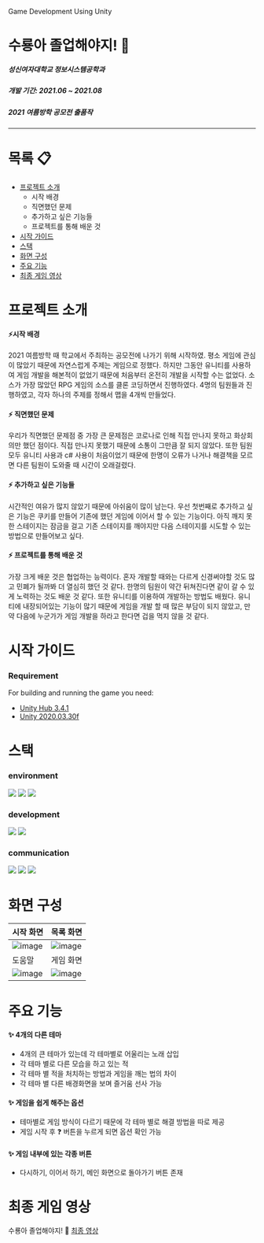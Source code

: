 Game Development Using Unity
# 수룡아 졸업해야지! :crystal_ball:

##### 성신여자대학교 정보시스템공학과
##### 개발 기간: 2021.06 ~ 2021.08
##### 2021 여름방학 공모전 출품작

 ---
 # 목록 :clipboard:
 * [프로젝트 소개](#프로젝트-소개)
   * 시작 배경
   * 직면했던 문제
   * 추가하고 싶은 기능들
   * 프로젝트를 통해 배운 것
 * [시작 가이드](#시작-가이드)
 * [스택](#스택)
 * [화면 구성](#화면-구성)
 * [주요 기능](#주요-기능)
 * [최종 게임 영상](#최종-게임-영상)
# 프로젝트 소개

#### :zap:시작 배경 

2021 여름방학 때 학교에서 주최하는 공모전에 나가기 위해 시작하였. 평소 게임에 관심이 많았기 때문에 자연스럽게 주제는 게임으로 정했다. 하지만 그동안 유니티를 사용하여 게임 개발을 해본적이 없었기 때문에 처음부터 온전히 개발을 시작할 수는 없었다. 소스가 가장 많았던 RPG 게임의 소스를 클론 코딩하면서 진행하였다. 4명의 팀원들과 진행하였고, 각자 하나의 주제를 정해서 맵을 4개씩 만들었다. 

#### :zap: 직면했던 문제
우리가 직면했던 문제점 중 가장 큰 문제점은 코로나로 인해 직접 만나지 못하고 화상회의만 했던 점이다. 직접 만나지 못했기 때문에 소통이 그만큼 잘 되지 않았다. 또한 팀원 모두 유니티 사용과 c# 사용이 처음이었기 때문에 한명이 오류가 나거나 해결책을 모르면 다른 팀원이 도와줄 때 시간이 오래걸렸다. 

#### :zap: 추가하고 싶은 기능들
시간적인 여유가 많지 않았기 때문에 아쉬움이 많이 남는다. 우선 첫번째로 추가하고 싶은 기능은 쿠키를 만들어 기존에 했던 게임에 이어서 할 수 있는 기능이다. 아직 깨지 못한 스테이지는 잠금을 걸고 기존 스테이지를 깨야지만 다음 스테이지를 시도할 수 있는 방법으로 만들어보고 싶다. 

#### :zap: 프로젝트를 통해 배운 것
가장 크게 배운 것은 협업하는 능력이다. 혼자 개발할 때와는 다르게 신경써야할 것도 많고 민폐가 될까봐 더 열심히 했던 것 같다. 한명의 팀원이 약간 뒤쳐진다면 같이 갈 수 있게 노력하는 것도 배운 것 같다. 
또한 유니티를 이용하여 개발하는 방법도 배웠다. 유니티에 내장되어있는 기능이 많기 때문에 게임을 개발 할 때 많은 부담이 되지 않았고, 만약 다음에 누군가가 게임 개발을 하라고 한다면 겁을 먹지 않을 것 같다. 

 
# 시작 가이드

### Requirement

For building and running the game you need:

* [Unity Hub 3.4.1](https://unity.com/kr/download)
* [Unity 2020.03.30f](https://unity.com/kr/releases/editor/whats-new/2020.3.30)
 
 # 스택 
 ### environment
<img  src="https://img.shields.io/badge/Unity-000000?style=for-the-badge&logo=unity&logoColor=white"> <img  src="https://img.shields.io/badge/Visual Studio-5C2D91?style=for-the-badge&logo=visual studio&logoColor=white"> <img  src="https://img.shields.io/badge/github-181717?style=for-the-badge&logo=github&logoColor=white">

### development
<img  src="https://img.shields.io/badge/C-7952B3?style=for-the-badge&logo=C#&logoColor=white"> <img  src="https://img.shields.io/badge/android-3DDC84?style=for-the-badge&logo=Android&logoColor=white">


### communication
<img  src="https://img.shields.io/badge/zoom-7952B3?style=for-the-badge&logo=C# &logoColor=white"> <img  src="https://img.shields.io/badge/google meet-00897B?style=for-the-badge&logo=googlemeet&logoColor=white"> <img  src="https://img.shields.io/badge/google colab-F9AB00?style=for-the-badge&logo=google colab&logoColor=white">

# 화면 구성
시작 화면 | 목록 화면
--- | --- |
![image](https://user-images.githubusercontent.com/90199652/225842114-371aef40-e642-400b-9dfe-7f8bb08c5bb2.png)  | ![image](https://user-images.githubusercontent.com/90199652/225842458-9cff7fe7-322e-4238-8b8a-f80b6269379d.png)
도움말 | 게임 화면 
![image](https://user-images.githubusercontent.com/90199652/225842871-392e8285-4455-4d6d-aeca-2e6ef52a9d31.png) |![image](https://user-images.githubusercontent.com/90199652/225843193-b119ec40-fde9-46e6-b4ff-8ae9b6e6c455.png)

# 주요 기능
#### :sparkles: 4개의 다른 테마
* 4개의 큰 테마가 있는데 각 테마별로 어울리는 노래 삽입
* 각 테마 별로 다른 모습을 하고 있는 적
* 각 테마 별 적을 처치하는 방법과 게임을 깨는 법의 차이
* 각 테마 별 다른 배경화면을 보며 즐거움 선사 가능
#### :sparkles: 게임을 쉽게 해주는 옵션
* 테마별로 게임 방식이 다르기 때문에 각 테마 별로 해결 방법을 따로 제공
* 게임 시작 후 :question: 버튼을 누르게 되면 옵션 확인 가능
#### :sparkles: 게임 내부에 있는 각종 버튼
* 다시하기, 이어서 하기, 메인 화면으로 돌아가기 버튼 존재


# 최종 게임 영상
수룡아 졸업해야지! :movie_camera: [최종 영상](https://blog.naver.com/oouk1/222670106251)
